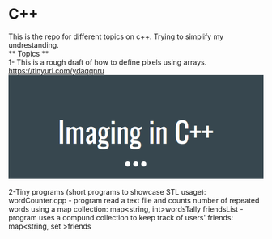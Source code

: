 # C++
This is the repo for different topics on c++. Trying to simplify my undrestanding.<br/>
** Topics **  
1- This is a rough draft of how to define pixels using arrays.   https://tinyurl.com/ydaqqnru  <br/>
![imaging c++](imaging-c++.PNG)

2-Tiny programs (short programs to showcase STL usage):
wordCounter.cpp - program read a text file and counts number of repeated words using a map collection:  map<string, int>wordsTally
friendsList - program uses a compund collection to keep track of users' friends:     map<string, set<string> >friends

